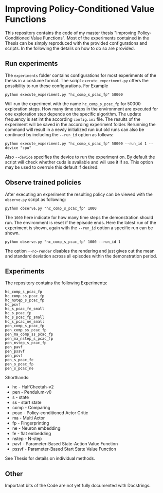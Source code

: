 
# Improving Policy-Conditioned Value Functions
This repository contains the code of my master thesis "Improving Policy-Conditioned Value Functions". Most of the experiments contained in the Thesis can be simply reproduced with the provided configurations and scripts. In the following the details on how to do so are provided.

## Run experiments
The `experiments` folder contains configurations for most experiments of the thesis in a costume format. The script `execute_experiment.py` offers the possibility to run these configurations. For Example 
```
python execute_experiment.py "hc_comp_s_pcac_fp" 50000
```
Will run the experiment with the name `hc_comp_s_pcac_fp` for 50000 exploration steps. How many time steps in the environment are executed for one exploration step depends on the specific algorithm. The update frequency is set int the according `config.ini` file. The results of the experiment will be saved in the according experiment folder. Rerunning the command will result in a newly initialized run but old runs can also be continued by including the `--run_id` option as follows:
```
python execute_experiment.py "hc_comp_s_pcac_fp" 50000 --run_id 1 --device "cpu"
```
Also `--device` specifies the device to run the experiment on. By default the script will check whether cuda is available and will use it if so. This option may be used to overrule this default if desired.

## Observe trained policies
After executing an experiment the resulting policy can be viewed with the `observe.py` script as following:
```
python observe.py "hc_comp_s_pcac_fp" 1000
```
The `1000` here indicate for how many time steps the demonstration should run. The environment is reset if the episode ends. Here the latest run of the experiment is shown, again with the `--run_id` option a specific run can be shown.
```
python observe.py "hc_comp_s_pcac_fp" 1000 --run_id 1
```
The option `--no-render` disables the rendering and just gives out the mean and standard deviation across all episodes within the demonstration period.

## Experiments
The repository contains the following Experiments:
```
hc_comp_s_pcac_fp
hc_comp_ss_pcac_fp
hc_nstep_s_pcac_fp
hc_psvf
hc_s_pcac_fe_small
hc_s_pcac_fp
hc_s_pcac_fp_small
hc_s_pcac_ne_small
pen_comp_s_pcac_fp
pen_comp_ss_pcac_fp
pen_ma_comp_ss_pcac_fp
pen_ma_nstep_s_pcac_fp
pen_nstep_s_pcac_fp
pen_pavf
pen_pssvf
pen_psvf
pen_s_pcac_fe
pen_s_pcac_fp
pen_s_pcac_ne
```
Shorthands:
<ul>
    <li>hc - HalfCheetah-v2
    <li>pen - Pendulum-v0
    <li>s - state
    <li>ss - start state
    <li>comp - Comparing
    <li>pcac - Policy-conditioned Actor Critic
    <li>ma - Multi Actor
    <li>fp - Fingerprinting
    <li>ne - Neuron embedding
    <li>fe - flat embedding
    <li>nstep - N-step
    <li>pavf - Parameter-Based State-Action Value Function
    <li>pssvf - Parameter-Based Start State Value Function
</ul>
See Thesis for details on individual methods.

## Other
Important bits of the Code are not yet fully documented with Docstrings.


